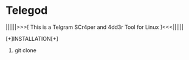 # Telegod
||||||>>>[ This is a Telgram SCr4per and 4dd3r Tool for Linux ]<<<||||||

[+]INSTALLATION[+]

1. git clone 
